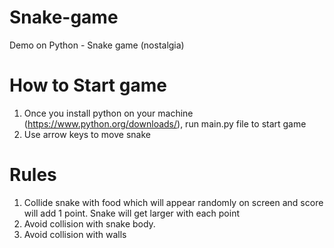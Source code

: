 # Snake-game
Demo on Python - Snake game (nostalgia)

# How to Start game
1. Once you install python on your machine (https://www.python.org/downloads/), run main.py file to start game
2. Use arrow keys to move snake

# Rules
1. Collide snake with food which will appear randomly on screen and score will add 1 point. Snake will get larger with each point
2. Avoid collision with snake body.
3. Avoid collision with walls

